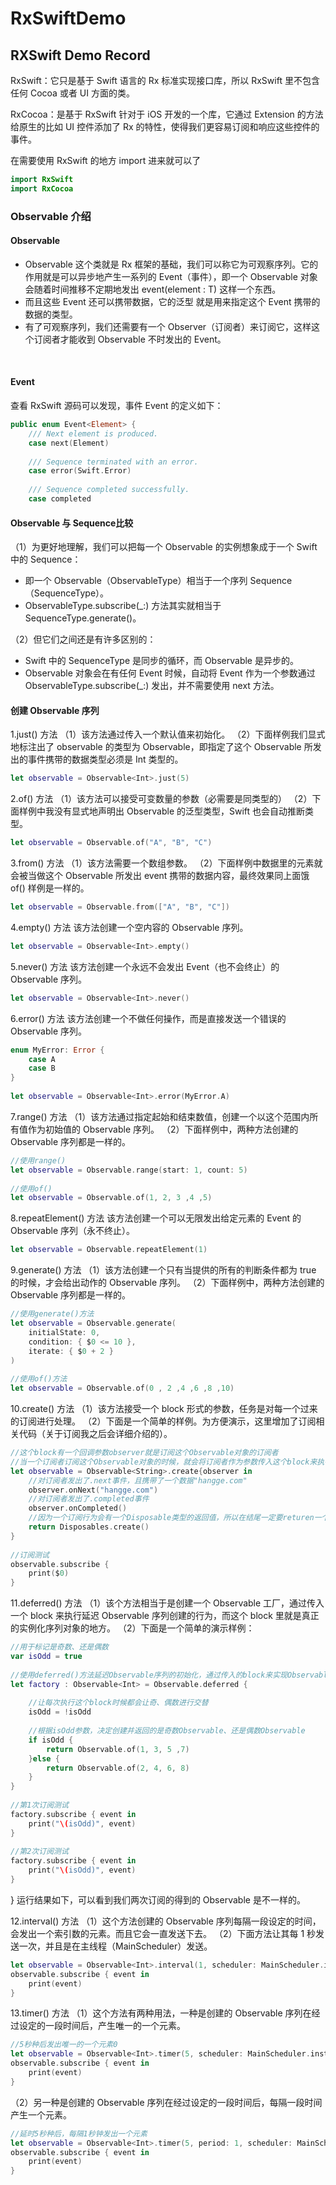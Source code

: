 # RxSwiftDemo

## RXSwift Demo Record

RxSwift：它只是基于 Swift 语言的 Rx 标准实现接口库，所以 RxSwift 里不包含任何 Cocoa 或者 UI 方面的类。

RxCocoa：是基于 RxSwift 针对于 iOS 开发的一个库，它通过 Extension 的方法给原生的比如 UI 控件添加了 Rx 的特性，使得我们更容易订阅和响应这些控件的事件。

在需要使用 RxSwift 的地方 import 进来就可以了

```Swift
import RxSwift
import RxCocoa
```

### Observable 介绍

#### Observable<T>
* Observable<T> 这个类就是 Rx 框架的基础，我们可以称它为可观察序列。它的作用就是可以异步地产生一系列的 Event（事件），即一个 Observable<T> 对象会随着时间推移不定期地发出 event(element : T) 这样一个东西。
* 而且这些 Event 还可以携带数据，它的泛型 <T> 就是用来指定这个 Event 携带的数据的类型。
* 有了可观察序列，我们还需要有一个 Observer（订阅者）来订阅它，这样这个订阅者才能收到 Observable<T> 不时发出的 Event。
  
  
#### Event
查看 RxSwift 源码可以发现，事件 Event 的定义如下：
```Swift
public enum Event<Element> {
    /// Next element is produced.
    case next(Element)
 
    /// Sequence terminated with an error.
    case error(Swift.Error)
 
    /// Sequence completed successfully.
    case completed
```

#### Observable 与 Sequence比较
（1）为更好地理解，我们可以把每一个 Observable 的实例想象成于一个 Swift 中的 Sequence：
* 即一个 Observable（ObservableType）相当于一个序列 Sequence（SequenceType）。
* ObservableType.subscribe(_:) 方法其实就相当于 SequenceType.generate()。

（2）但它们之间还是有许多区别的：
* Swift 中的 SequenceType 是同步的循环，而 Observable 是异步的。
* Observable 对象会在有任何 Event 时候，自动将 Event 作为一个参数通过 ObservableType.subscribe(_:) 发出，并不需要使用 next 方法。


#### 创建 Observable 序列
1.just() 方法
（1）该方法通过传入一个默认值来初始化。
（2）下面样例我们显式地标注出了 observable 的类型为 Observable<Int>，即指定了这个 Observable 所发出的事件携带的数据类型必须是 Int 类型的。
```Swift
let observable = Observable<Int>.just(5)
```
  
2.of() 方法
（1）该方法可以接受可变数量的参数（必需要是同类型的）
（2）下面样例中我没有显式地声明出 Observable 的泛型类型，Swift 也会自动推断类型。
```Swift
let observable = Observable.of("A", "B", "C")
```

3.from() 方法
（1）该方法需要一个数组参数。
（2）下面样例中数据里的元素就会被当做这个 Observable 所发出 event 携带的数据内容，最终效果同上面饿 of() 样例是一样的。
```Swift
let observable = Observable.from(["A", "B", "C"])
```

4.empty() 方法
该方法创建一个空内容的 Observable 序列。
```Swift
let observable = Observable<Int>.empty()
```

5.never() 方法
该方法创建一个永远不会发出 Event（也不会终止）的 Observable 序列。
```Swift
let observable = Observable<Int>.never()
```

6.error() 方法
该方法创建一个不做任何操作，而是直接发送一个错误的 Observable 序列。
```Swift
enum MyError: Error {
    case A
    case B
}
         
let observable = Observable<Int>.error(MyError.A)
```

7.range() 方法
（1）该方法通过指定起始和结束数值，创建一个以这个范围内所有值作为初始值的 Observable 序列。
（2）下面样例中，两种方法创建的 Observable 序列都是一样的。
```Swift
//使用range()
let observable = Observable.range(start: 1, count: 5)
 
//使用of()
let observable = Observable.of(1, 2, 3 ,4 ,5)
```

8.repeatElement() 方法
该方法创建一个可以无限发出给定元素的 Event 的 Observable 序列（永不终止）。 
```Swift
let observable = Observable.repeatElement(1)
```

9.generate() 方法
（1）该方法创建一个只有当提供的所有的判断条件都为 true 的时候，才会给出动作的 Observable 序列。
（2）下面样例中，两种方法创建的 Observable 序列都是一样的。
```Swift
//使用generate()方法
let observable = Observable.generate(
    initialState: 0,
    condition: { $0 <= 10 },
    iterate: { $0 + 2 }
)
 
//使用of()方法
let observable = Observable.of(0 , 2 ,4 ,6 ,8 ,10)
```

10.create() 方法
（1）该方法接受一个 block 形式的参数，任务是对每一个过来的订阅进行处理。
（2）下面是一个简单的样例。为方便演示，这里增加了订阅相关代码（关于订阅我之后会详细介绍的）。
```Swift
//这个block有一个回调参数observer就是订阅这个Observable对象的订阅者
//当一个订阅者订阅这个Observable对象的时候，就会将订阅者作为参数传入这个block来执行一些内容
let observable = Observable<String>.create{observer in
    //对订阅者发出了.next事件，且携带了一个数据"hangge.com"
    observer.onNext("hangge.com")
    //对订阅者发出了.completed事件
    observer.onCompleted()
    //因为一个订阅行为会有一个Disposable类型的返回值，所以在结尾一定要returen一个Disposable
    return Disposables.create()
}
 
//订阅测试
observable.subscribe {
    print($0)
}
```

11.deferred() 方法
（1）该个方法相当于是创建一个 Observable 工厂，通过传入一个 block 来执行延迟 Observable 序列创建的行为，而这个 block 里就是真正的实例化序列对象的地方。
（2）下面是一个简单的演示样例：
```Swift
//用于标记是奇数、还是偶数
var isOdd = true
 
//使用deferred()方法延迟Observable序列的初始化，通过传入的block来实现Observable序列的初始化并且返回。
let factory : Observable<Int> = Observable.deferred {
     
    //让每次执行这个block时候都会让奇、偶数进行交替
    isOdd = !isOdd
     
    //根据isOdd参数，决定创建并返回的是奇数Observable、还是偶数Observable
    if isOdd {
        return Observable.of(1, 3, 5 ,7)
    }else {
        return Observable.of(2, 4, 6, 8)
    }
}
 
//第1次订阅测试
factory.subscribe { event in
    print("\(isOdd)", event)
}
 
//第2次订阅测试
factory.subscribe { event in
    print("\(isOdd)", event)
}
```
}
运行结果如下，可以看到我们两次订阅的得到的 Observable 是不一样的。

12.interval() 方法
（1）这个方法创建的 Observable 序列每隔一段设定的时间，会发出一个索引数的元素。而且它会一直发送下去。
（2）下面方法让其每 1 秒发送一次，并且是在主线程（MainScheduler）发送。
```Swift
let observable = Observable<Int>.interval(1, scheduler: MainScheduler.instance)
observable.subscribe { event in
    print(event)
}
```

13.timer() 方法
（1）这个方法有两种用法，一种是创建的 Observable 序列在经过设定的一段时间后，产生唯一的一个元素。
```Swift
//5秒种后发出唯一的一个元素0
let observable = Observable<Int>.timer(5, scheduler: MainScheduler.instance)
observable.subscribe { event in
    print(event)
}
```

（2）另一种是创建的 Observable 序列在经过设定的一段时间后，每隔一段时间产生一个元素。
```Swift
//延时5秒种后，每隔1秒钟发出一个元素
let observable = Observable<Int>.timer(5, period: 1, scheduler: MainScheduler.instance)
observable.subscribe { event in
    print(event)
}
```

